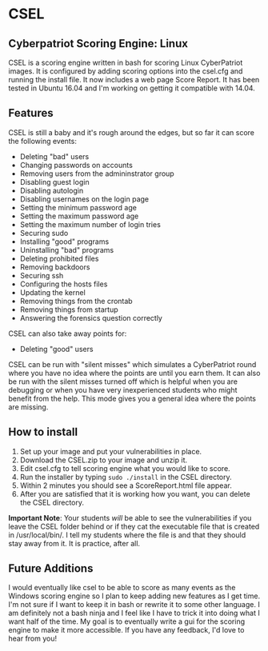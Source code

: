 # CSEL
## Cyberpatriot Scoring Engine: Linux

CSEL is a scoring engine written in bash for scoring Linux CyberPatriot images. It is configured by adding scoring options into the csel.cfg and running the install file. It now includes a web page Score Report. It has been tested in Ubuntu 16.04 and I'm working on getting it compatible with 14.04.

## Features
CSEL is still a baby and it's rough around the edges, but so far it can score the following events:
- Deleting "bad" users
- Changing passwords on accounts
- Removing users from the admininstrator group
- Disabling guest login
- Disabling autologin
- Disabling usernames on the login page
- Setting the minimum password age
- Setting the maximum password age
- Setting the maximum number of login tries
- Securing sudo
- Installing "good" programs
- Uninstalling "bad" programs
- Deleting prohibited files
- Removing backdoors
- Securing ssh
- Configuring the hosts files
- Updating the kernel
- Removing things from the crontab 
- Removing things from startup
- Answering the forensics question correctly

CSEL can also take away points for:
- Deleting "good" users

CSEL can be run with "silent misses" which simulates a CyberPatriot round where you have no idea where the points are until you earn them. It can also be run with the silent misses turned off which is helpful when you are debugging or when you have very inexperienced students who might benefit from the help. This mode gives you a general idea where the points are missing.

## How to install
1. Set up your image and put your vulnerabilities in place.
2. Download the CSEL.zip to your image and unzip it.
3. Edit csel.cfg to tell scoring engine what you would like to score.
4. Run the installer by typing `sudo ./install` in the CSEL directory.
5. Within 2 minutes you should see a ScoreReport.html file appear.
6. After you are satisfied that it is working how you want, you can delete the CSEL directory.

**Important Note**: Your students _will_ be able to see the vulnerabilities if you leave the CSEL folder behind or if they cat the executable file that is created in /usr/local/bin/. I tell my students where the file is and that they should stay away from it. It is practice, after all.

## Future Additions
I would eventually like csel to be able to score as many events as the Windows scoring engine so I plan to keep adding new features as I get time. I'm not sure if I want to keep it in bash or rewrite it to some other language. I am definitely not a bash ninja and I feel like I have to trick it into doing what I want half of the time. 
My goal is to eventually write a gui for the scoring engine to make it more accessible. If you have any feedback, I'd love to hear from you!
